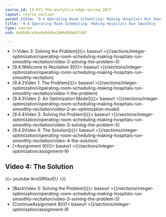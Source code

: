```yaml
---
course_id: 15-071-the-analytics-edge-spring-2017
layout: course_section
parent_title: '9.4 Operating Room Scheduling: Making Hospitals Run Smoothly  (Recitation)'
title: '9.4 Operating Room Scheduling: Making Hospitals Run Smoothly  (Recitation)'
type: course
uid: 6e8bdbce3ea9e6440e2b66d90a657d47

---
```


*   [<Video 3: Solving the Problem]({{< baseurl >}}/sections/integer-optimization/operating-room-scheduling-making-hospitals-run-smoothly-recitation/video-3-solving-the-problem-5)
*   [9.4.1Welcome to Recitation 9]({{< baseurl >}}/sections/integer-optimization/operating-room-scheduling-making-hospitals-run-smoothly-recitation)
*   [9.4.2Video 1: The Problem]({{< baseurl >}}/sections/integer-optimization/operating-room-scheduling-making-hospitals-run-smoothly-recitation/video-1-the-problem)
*   [9.4.3Video 2: An Optimization Model]({{< baseurl >}}/sections/integer-optimization/operating-room-scheduling-making-hospitals-run-smoothly-recitation/video-2-an-optimization-model)
*   [9.4.4Video 3: Solving the Problem]({{< baseurl >}}/sections/integer-optimization/operating-room-scheduling-making-hospitals-run-smoothly-recitation/video-3-solving-the-problem-5)
*   [9.4.5Video 4: The Solution]({{< baseurl >}}/sections/integer-optimization/operating-room-scheduling-making-hospitals-run-smoothly-recitation/video-4-the-solution)
*   [\>Assignment 9]({{< baseurl >}}/sections/integer-optimization/assignment-9)

Video 4: The Solution
---------------------

{{< youtube lkrsGRNsoEU >}}

*   [BackVideo 3: Solving the Problem]({{< baseurl >}}/sections/integer-optimization/operating-room-scheduling-making-hospitals-run-smoothly-recitation/video-3-solving-the-problem-5)
*   [ContinueAssignment 9]({{< baseurl >}}/sections/integer-optimization/assignment-9)